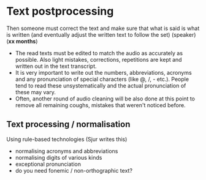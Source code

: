 Text postprocessing
===================


Then someone must correct the text and make sure that what is said is what is written (and eventually adjust the written text to follow the set) (speaker) (**xx months**)


- The read texts must be edited to match the audio as accurately as possible. Also light mistakes, corrections, repetitions are kept and written out in the text transcript.
- It is very important to write out the numbers, abbreviations, acronyms and any pronunciation of special characters (like @, /, - etc.). People tend to read these unsystematically and the actual pronunciation of these may vary.
- Often, another round of audio cleaning will be also done at this point to remove all remaining coughs, mistakes that weren't noticed before.




## Text processing / normalisation

Using rule-based technologies (Sjur writes this)

- normalising acronyms and abbreviations
- normalising digits of various kinds
- exceptional pronunciation
- do you need fonemic / non-orthographic text?

